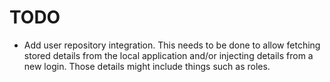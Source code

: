 # TODO

- Add user repository integration.
  This needs to be done to allow fetching stored details from the local
  application and/or injecting details from a new login. Those details might
  include things such as roles.
